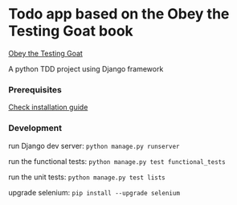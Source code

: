 # Todo app based on the Obey the Testing Goat book

[Obey the Testing Goat](https://www.obeythetestinggoat.com/)

A python TDD project using Django framework

### Prerequisites

[Check installation guide](https://www.obeythetestinggoat.com/book/pre-requisite-installations.html)

### Development

run Django dev server: `python manage.py runserver`

run the functional tests: `python manage.py test functional_tests`

run the unit tests: `python manage.py test lists`

upgrade selenium: `pip install --upgrade selenium`
